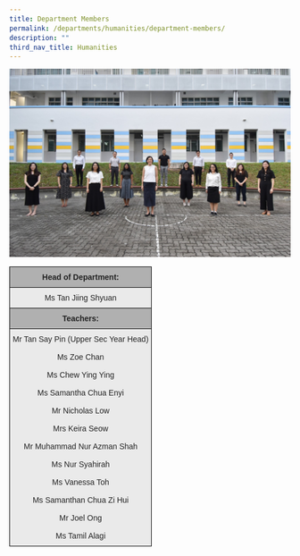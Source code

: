 ```yaml
---
title: Department Members
permalink: /departments/humanities/department-members/
description: ""
third_nav_title: Humanities
---
```

![](/images/Humanities.jpg)

<style type="text/css">
.tg  {border-collapse:collapse;border-spacing:0;}
.tg td{border-color:black;border-style:solid;border-width:1px;font-family:Arial, sans-serif;font-size:14px;
  overflow:hidden;padding:10px 5px;word-break:normal;}
.tg th{border-color:black;border-style:solid;border-width:1px;font-family:Arial, sans-serif;font-size:14px;
  font-weight:normal;overflow:hidden;padding:10px 5px;word-break:normal;}
.tg .tg-ii8k{background-color:#EAEAEA;color:#222;text-align:center;vertical-align:top}
.tg .tg-pll1{background-color:#B0B0B0;color:#222;font-weight:bold;text-align:center;vertical-align:top}
</style>
<table class="tg">
<thead>
  <tr>
    <th class="tg-pll1">Head of Department:</th>
  </tr>
</thead>
<tbody>
  <tr>
    <td class="tg-ii8k">Ms Tan Jiing Shyuan</td>
  </tr>
  <tr>
    <td class="tg-pll1">Teachers:</td>
  </tr>
  <tr>
    <td class="tg-ii8k">Mr Tan Say Pin (Upper Sec Year Head)<br><br>Ms Zoe Chan<br><br>Ms Chew Ying Ying<br><br>Ms Samantha Chua Enyi<br><br>Mr Nicholas Low<br><br>Mrs Keira Seow<br><br>Mr Muhammad Nur Azman Shah<br><br>Ms Nur Syahirah<br><br>Ms Vanessa Toh<br><br>Ms Samanthan Chua Zi Hui<br><br>Mr Joel Ong<br><br>Ms Tamil Alagi</td>
  </tr>
</tbody>
</table>